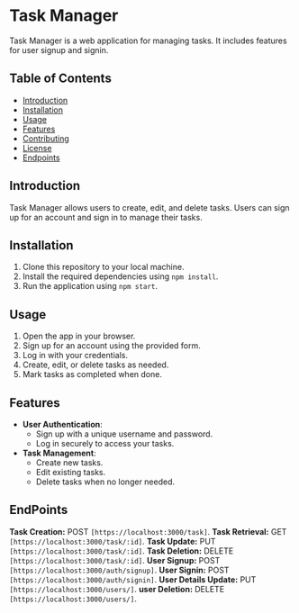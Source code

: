 # Task Manager

Task Manager is a web application for managing tasks. It includes features for user signup and signin.

## Table of Contents

- [Introduction](#introduction)
- [Installation](#installation)
- [Usage](#usage)
- [Features](#features)
- [Contributing](#contributing)
- [License](#license)
- [Endpoints](#endpoints)
## Introduction

Task Manager allows users to create, edit, and delete tasks. Users can sign up for an account and sign in to manage their tasks.

## Installation

1. Clone this repository to your local machine.
2. Install the required dependencies using `npm install`.
3. Run the application using `npm start`.

## Usage

1. Open the app in your browser.
2. Sign up for an account using the provided form.
3. Log in with your credentials.
4. Create, edit, or delete tasks as needed.
5. Mark tasks as completed when done.

## Features

- **User Authentication**:
  - Sign up with a unique username and password.
  - Log in securely to access your tasks.
- **Task Management**:
  - Create new tasks.
  - Edit existing tasks.
  - Delete tasks when no longer needed. 
## EndPoints
**Task Creation:** POST `[https://localhost:3000/task]`.
**Task Retrieval:** GET `[https://localhost:3000/task/:id]`.
**Task Update:** PUT `[https://localhost:3000/task/:id]`.
**Task Deletion:** DELETE `[https://localhost:3000/task/:id]`.
**User Signup:** POST `[https://localhost:3000/auth/signup]`.
**User Signin:** POST `[https://localhost:3000/auth/signin]`.
**User Details Update:** PUT `[https://localhost:3000/users/]`.
**user Deletion:** DELETE `[https://localhost:3000/users/]`.
